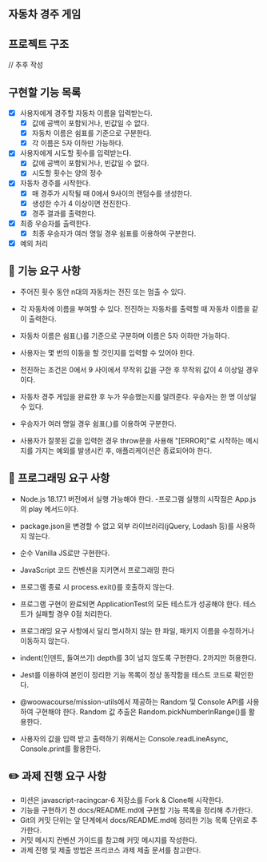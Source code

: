 ## 자동차 경주 게임

## 프로젝트 구조

// 추후 작성

## 구현할 기능 목록

- [x] 사용자에게 경주할 자동차 이름을 입력받는다.
  - [x] 값에 공백이 포함되거나, 빈값일 수 없다.
  - [x] 자동차 이름은 쉼표를 기준으로 구분한다.
  - [x] 각 이름은 5자 이하만 가능하다.
- [x] 사용자에게 시도할 횟수를 입력받는다.
  - [x] 값에 공백이 포함되거나, 빈값일 수 없다.
  - [x] 시도할 횟수는 양의 정수
- [x] 자동차 경주를 시작한다.
  - [x] 매 경주가 시작될 때 0에서 9사이의 랜덤수를 생성한다.
  - [x] 생성한 수가 4 이상이면 전진한다.
  - [x] 경주 결과를 출력한다.
- [x] 최종 우승자를 출력한다.
  - [x] 최종 우승자가 여러 명일 경우 쉼표를 이용하여 구분한다.
- [x] 예외 처리

## 🚀 기능 요구 사항

- 주어진 횟수 동안 n대의 자동차는 전진 또는 멈출 수 있다.

- 각 자동차에 이름을 부여할 수 있다. 전진하는 자동차를 출력할 때 자동차 이름을 같이 출력한다.
- 자동차 이름은 쉼표(,)를 기준으로 구분하며 이름은 5자 이하만 가능하다.
- 사용자는 몇 번의 이동을 할 것인지를 입력할 수 있어야 한다.
- 전진하는 조건은 0에서 9 사이에서 무작위 값을 구한 후 무작위 값이 4 이상일 경우이다.
- 자동차 경주 게임을 완료한 후 누가 우승했는지를 알려준다. 우승자는 한 명 이상일 수 있다.
- 우승자가 여러 명일 경우 쉼표(,)를 이용하여 구분한다.
- 사용자가 잘못된 값을 입력한 경우 throw문을 사용해 "[ERROR]"로 시작하는 메시지를 가지는 예외를 발생시킨 후, 애플리케이션은 종료되어야 한다.

## 🎯 프로그래밍 요구 사항

- Node.js 18.17.1 버전에서 실행 가능해야 한다. -프로그램 실행의 시작점은 App.js의 play 메서드이다.
- package.json을 변경할 수 없고 외부 라이브러리(jQuery, Lodash 등)를 사용하지 않는다.
- 순수 Vanilla JS로만 구현한다.
- JavaScript 코드 컨벤션을 지키면서 프로그래밍 한다
- 프로그램 종료 시 process.exit()를 호출하지 않는다.
- 프로그램 구현이 완료되면 ApplicationTest의 모든 테스트가 성공해야 한다. 테스트가 실패할 경우 0점 처리한다.
- 프로그래밍 요구 사항에서 달리 명시하지 않는 한 파일, 패키지 이름을 수정하거나 이동하지 않는다.
- indent(인덴트, 들여쓰기) depth를 3이 넘지 않도록 구현한다. 2까지만 허용한다.
- Jest를 이용하여 본인이 정리한 기능 목록이 정상 동작함을 테스트 코드로 확인한다.

- @woowacourse/mission-utils에서 제공하는 Random 및 Console API를 사용하여 구현해야 한다.
  Random 값 추출은 Random.pickNumberInRange()를 활용한다.
- 사용자의 값을 입력 받고 출력하기 위해서는 Console.readLineAsync, Console.print를 활용한다.

## ✏️ 과제 진행 요구 사항

- 미션은 javascript-racingcar-6 저장소를 Fork & Clone해 시작한다.
- 기능을 구현하기 전 docs/README.md에 구현할 기능 목록을 정리해 추가한다.
- Git의 커밋 단위는 앞 단계에서 docs/README.md에 정리한 기능 목록 단위로 추가한다.
- 커밋 메시지 컨벤션 가이드를 참고해 커밋 메시지를 작성한다.
- 과제 진행 및 제출 방법은 프리코스 과제 제출 문서를 참고한다.
